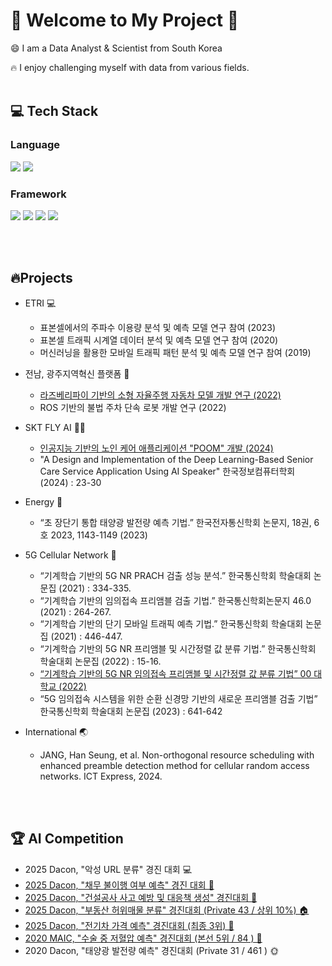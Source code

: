 # 👋 Welcome to My Project 👋

<!--
**Muns91/Muns91** is a ✨ _special_ ✨ repository because its `README.md` (this file) appears on your GitHub profile.

Here are some ideas to get you started:

- 🔭 I’m currently working on ...
- 🌱 I’m currently learning ...
- 👯 I’m looking to collaborate on ...
- 🤔 I’m looking for help with ...
- 💬 Ask me about ...
- 📫 How to reach me: ...
- 😄 Pronouns: ...
- ⚡ Fun fact: ...
-->
😄 I am a Data Analyst & Scientist from South Korea

🔥 I enjoy challenging myself with data from various fields.
<br><br>

## 💻 Tech Stack

### Language
<img src="https://img.shields.io/badge/Python-3776AB?style=flat-square&logo=Python&logoColor=white"/> <img src="https://img.shields.io/badge/MySQL-4479A1?style=flat-square&logo=MySQL&logoColor=white"/>

### Framework
<img src="https://img.shields.io/badge/TensorFlow-FF6F00?style=flat-square&logo=TensorFlow&logoColor=white"/> <img src="https://img.shields.io/badge/pytorch-EE4C2C?style=flat-square&logo=pytorch&logoColor=white"/> <img src="https://img.shields.io/badge/opencv-5C3EE8?style=flat-square&logo=opencv&logoColor=white"/> <img src="https://img.shields.io/badge/ros-22314E?style=flat-square&logo=ros&logoColor=white"/>

<br><br>
## 🔥Projects
- ETRI 💻
    - 표본셀에서의 주파수 이용량 분석 및 예측 모델 연구 참여 (2023)
    - 표본셀 트래픽 시계열 데이터 분석 및 예측 모델 연구 참여 (2020)
    - 머신러닝을 활용한 모바일 트래픽 패턴 분석 및 예측 모델 연구 참여 (2019)
      
- 전남, 광주지역혁신 플랫폼 🚗
    - [라즈베리파이 기반의 소형 자율주행 자동차 모델 개발 연구 (2022)](https://github.com/Muns91/The-Deep-Learning-based-Small-Autonomous-Mobility-with-Raspberry-Pi.git)
    - ROS 기반의 불법 주차 단속 로봇 개발 연구 (2022)

- SKT FLY AI 👵👴
    - [인공지능 기반의 노인 케어 애플리케이션 "POOM" 개발 (2024)](https://github.com/Muns91/SKT-FLY-AI-project-POOM)
    - "A Design and Implementation of the Deep Learning-Based Senior Care Service Application Using AI Speaker" 한국정보컴퓨터학회 (2024) : 23-30 

- Energy 🔋
    - “초 장단기 통합 태양광 발전량 예측 기법.” 한국전자통신학회 논문지, 18권, 6호 2023, 1143-1149 (2023)
 
- 5G Cellular Network 📱
    - “기계학습 기반의 5G NR PRACH 검출 성능 분석.” 한국통신학회 학술대회 논문집 (2021) : 334-335.
    - “기계학습 기반의 임의접속 프리앰블 검출 기법.” 한국통신학회논문지 46.0 (2021) : 264-267.
    - “기계학습 기반의 단기 모바일 트래픽 예측 기법.” 한국통신학회 학술대회 논문집 (2021) : 446-447.
    - “기계학습 기반의 5G NR 프리앰블 및 시간정렬 값 분류 기법.” 한국통신학회 학술대회 논문집 (2022) : 15-16.
    - [“기계학습 기반의 5G NR 임의접속 프리앰블 및 시간정렬 값 분류 기법” 00 대학교 (2022)](https://github.com/Muns91/The-Deep-Learning-based-Preamble-detection.git)
    - “5G 임의접속 시스템을 위한 순환 신경망 기반의 새로운 프리앰블 검출 기법” 한국통신학회 학술대회 논문집 (2023) : 641-642

- International 🌏
    - JANG, Han Seung, et al. Non-orthogonal resource scheduling with enhanced preamble detection method for cellular random access networks. ICT Express, 2024.

<br><br>
## 🏆 AI Competition 
- 2025 Dacon, "악성 URL 분류" 경진 대회 💻
- [2025 Dacon, "채무 불이행 여부 예측" 경진 대회 🏦](https://github.com/Muns91/Dacon-Credit-Default-Determination)
- [2025 Dacon, "건설공사 사고 예방 및 대응책 생성" 경진대회 👷](https://github.com/Muns91/RAG-Construction-Accident-Prevention-and-Response-Measures/tree/main)
- [2025 Dacon, "부동산 허위매물 분류" 경진대회 (Private 43 / 상위 10%) 🏠](https://github.com/Muns91/Dacon-Real-Estate-Classification.git) 
- [2025 Dacon,  "전기차 가격 예측" 경진대회 (최종 3위) 🚙](https://github.com/Muns91/Dacon-Electric-Vehicle-Price-Prediction-Model.git)
- [2020 MAIC, "수술 중 저혈압 예측" 경진대회 (본선 5위 / 84 ) 🏥](https://github.com/Muns91/MAIC_2020-The-Prediction-of-Intraoperative-Hypotension-with-VitalDB..git)
- 2020 Dacon, "태양광 발전량 예측" 경진대회 (Private 31 / 461 ) 🌞
